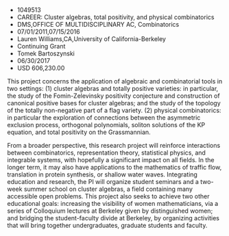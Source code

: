 
* 1049513
* CAREER: Cluster algebras, total positivity, and physical combinatorics
* DMS,OFFICE OF MULTIDISCIPLINARY AC, Combinatorics
* 07/01/2011,07/15/2016
* Lauren Williams,CA,University of California-Berkeley
* Continuing Grant
* Tomek Bartoszynski
* 06/30/2017
* USD 606,230.00

This project concerns the application of algebraic and combinatorial tools in
two settings: (1) cluster algebras and totally positive varieties: in
particular, the study of the Fomin-Zelevinsky positivity conjecture and
construction of canonical positive bases for cluster algebras; and the study of
the topology of the totally non-negative part of a flag variety. (2) physical
combinatorics: in particular the exploration of connections between the
asymmetric exclusion process, orthogonal polynomials, soliton solutions of the
KP equation, and total positivity on the Grassmannian.

From a broader perspective, this research project will reinforce interactions
between combinatorics, representation theory, statistical physics, and
integrable systems, with hopefully a significant impact on all fields. In the
longer term, it may also have applications to the mathematics of traffic flow,
translation in protein synthesis, or shallow water waves. Integrating education
and research, the PI will organize student seminars and a two-week summer school
on cluster algebras, a field containing many accessible open problems. This
project also seeks to achieve two other educational goals: increasing the
visibility of women mathematicians, via a series of Colloquium lectures at
Berkeley given by distinguished women; and bridging the student-faculty divide
at Berkeley, by organizing activities that will bring together undergraduates,
graduate students and faculty.
